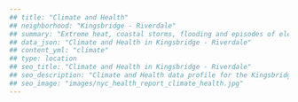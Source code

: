 ```yaml
---
## title: "Climate and Health"
## neighborhood: "Kingsbridge - Riverdale"
## summary: "Extreme heat, coastal storms, flooding and episodes of elevated ozone are climate-related hazards that may increase with climate change and have important public health impacts in New York City. Extreme weather can cause power outages, which also threaten public health. This report provides neighborhood indicators of climate-related hazards, vulnerability and health impacts."
## data_json: "Climate and Health in Kingsbridge - Riverdale"
## content_yml: "climate"
## type: location
## seo_title: "Climate and Health in Kingsbridge - Riverdale"
## seo_description: "Climate and Health data profile for the Kingsbridge - Riverdale neighborhood of NYC."
## seo_image: "images/nyc_health_report_climate_health.jpg"
---
```

